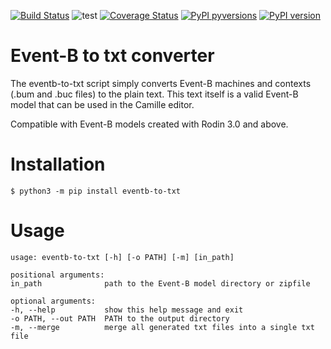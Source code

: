 [![Build Status](https://travis-ci.org/17451k/eventb-to-txt.svg?branch=master)](https://travis-ci.org/17451k/eventb-to-txt)
![test](https://github.com/17451k/eventb-to-txt/workflows/test/badge.svg)
[![Coverage Status](https://coveralls.io/repos/github/17451k/eventb-to-txt/badge.svg?branch=master)](https://coveralls.io/github/17451k/eventb-to-txt?branch=master)
[![PyPI pyversions](https://img.shields.io/pypi/pyversions/eventb-to-txt.svg)](https://pypi.python.org/pypi/eventb-to-txt/)
[![PyPI version](https://badge.fury.io/py/eventb-to-txt.svg)](https://badge.fury.io/py/eventb-to-txt)

# Event-B to txt converter

The eventb-to-txt script simply converts Event-B machines and contexts (.bum and .buc files) to the plain text. This text itself is a valid Event-B model that can be used in the Camille editor.

Compatible with Event-B models created with Rodin 3.0 and above.

# Installation

    $ python3 -m pip install eventb-to-txt

# Usage

    usage: eventb-to-txt [-h] [-o PATH] [-m] [in_path]

    positional arguments:
    in_path              path to the Event-B model directory or zipfile

    optional arguments:
    -h, --help           show this help message and exit
    -o PATH, --out PATH  PATH to the output directory
    -m, --merge          merge all generated txt files into a single txt file

